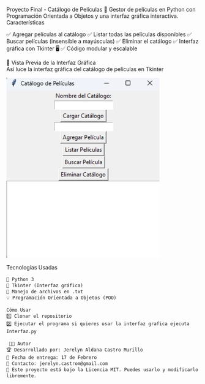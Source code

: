 Proyecto Final - Catálogo de Películas
📌 Gestor de películas en Python con Programación Orientada a Objetos y una interfaz gráfica interactiva.
Características

✅ Agregar películas al catálogo
✅ Listar todas las películas disponibles
✅ Buscar películas (insensible a mayúsculas)
✅ Eliminar el catálogo
✅ Interfaz gráfica con Tkinter 🖥
✅ Código modular y escalable

📸 Vista Previa de la Interfaz Gráfica  
Así luce la interfaz gráfica del catálogo de películas en Tkinter

<img src="https://github.com/Aldana222/catalogo-peliculas_Jerelyncastro/blob/main/interfaz.png" width="400">

Tecnologías Usadas

    🐍 Python 3
    🎨 Tkinter (Interfaz gráfica)
    📂 Manejo de archivos en .txt
    💡 Programación Orientada a Objetos (POO)

    Cómo Usar
    1️⃣ Clonar el repositorio
    2️⃣ Ejecutar el programa si quieres usar la interfaz grafica ejecuta Interfaz.py

     👨‍💻 Autor
    🏆 Desarrollado por: Jerelyn Aldana Castro Murillo
    📅 Fecha de entrega: 17 de Febrero
    📩 Contacto: jerelyn.castrom@gmail.com
    📝 Este proyecto está bajo la Licencia MIT. Puedes usarlo y modificarlo libremente.
         
